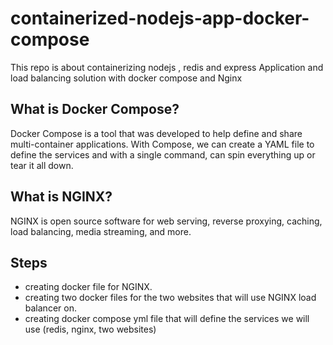 # containerized-nodejs-app-docker-compose
This repo is about containerizing nodejs , redis and express Application and load balancing solution with 
docker compose and Nginx

## What is Docker Compose? 
Docker Compose is a tool that was developed to help define and 
share multi-container applications. With Compose, we can create a YAML file to define the services and with a single command,
can spin everything up or tear it all down.

## What is NGINX?
NGINX is open source software for web serving, reverse proxying, caching, load balancing, media streaming, and more. 

## Steps
- creating docker file for NGINX.
- creating two docker files for the two websites that will use NGINX load balancer on.
- creating docker compose yml file that will define the services we will use (redis, nginx, two websites)

